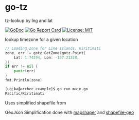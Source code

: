 # go-tz

tz-lookup by lng and lat

[![GoDoc](https://godoc.org/github.com/ugjka/go-tz?status.svg)](https://godoc.org/github.com/ugjka/go-tz)
[![Go Report Card](https://goreportcard.com/badge/github.com/ugjka/go-tz)](https://goreportcard.com/report/github.com/ugjka/go-tz)
[![License: MIT](https://img.shields.io/badge/License-MIT-yellow.svg)](https://opensource.org/licenses/MIT)

lookup timezone for a given location

```go
// Loading Zone for Line Islands, Kiritimati
zone, err := gotz.GetZone(gotz.Point{
    Lat: 1.74294, Lon: -157.21328,
})
if err != nil {
    panic(err)
}
fmt.Println(zone)
```

```bash
[ugjka@archee example]$ go run main.go
Pacific/Kiritimati
```

Uses simplified shapefile from [](https://github.com/evansiroky/timezone-boundary-builder/)

GeoJson Simplification done with [mapshaper](http://mapshaper.org/) and [shapefile-geo](https://github.com/foursquare/shapefile-geo)
